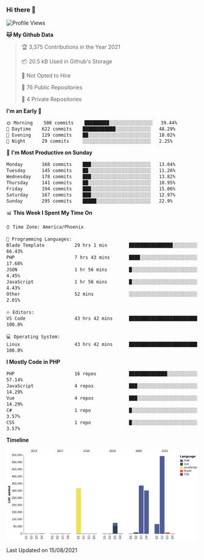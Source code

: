 ### Hi there 👋

<!--START_SECTION:waka-->
![Profile Views](http://img.shields.io/badge/Profile%20Views-1-blue)

**🐱 My Github Data** 

> 🏆 3,375 Contributions in the Year 2021
 > 
> 📦 20.5 kB Used in Github's Storage 
 > 
> 🚫 Not Opted to Hire
 > 
> 📜 76 Public Repositories 
 > 
> 🔑 4 Private Repositories  
 > 
**I'm an Early 🐤** 

```text
🌞 Morning    508 commits    █████████░░░░░░░░░░░░░░░░   39.44% 
🌆 Daytime    622 commits    ████████████░░░░░░░░░░░░░   48.29% 
🌃 Evening    129 commits    ██░░░░░░░░░░░░░░░░░░░░░░░   10.02% 
🌙 Night      29 commits     ░░░░░░░░░░░░░░░░░░░░░░░░░   2.25%

```
📅 **I'm Most Productive on Sunday** 

```text
Monday       168 commits    ███░░░░░░░░░░░░░░░░░░░░░░   13.04% 
Tuesday      145 commits    ██░░░░░░░░░░░░░░░░░░░░░░░   11.26% 
Wednesday    178 commits    ███░░░░░░░░░░░░░░░░░░░░░░   13.82% 
Thursday     141 commits    ██░░░░░░░░░░░░░░░░░░░░░░░   10.95% 
Friday       194 commits    ███░░░░░░░░░░░░░░░░░░░░░░   15.06% 
Saturday     167 commits    ███░░░░░░░░░░░░░░░░░░░░░░   12.97% 
Sunday       295 commits    █████░░░░░░░░░░░░░░░░░░░░   22.9%

```


📊 **This Week I Spent My Time On** 

```text
⌚︎ Time Zone: America/Phoenix

💬 Programming Languages: 
Blade Template           29 hrs 1 min        ████████████████░░░░░░░░░   66.43% 
PHP                      7 hrs 43 mins       ████░░░░░░░░░░░░░░░░░░░░░   17.68% 
JSON                     1 hr 56 mins        █░░░░░░░░░░░░░░░░░░░░░░░░   4.45% 
JavaScript               1 hr 56 mins        █░░░░░░░░░░░░░░░░░░░░░░░░   4.43% 
Other                    52 mins             ░░░░░░░░░░░░░░░░░░░░░░░░░   2.01%

🔥 Editors: 
VS Code                  43 hrs 42 mins      █████████████████████████   100.0%

💻 Operating System: 
Linux                    43 hrs 42 mins      █████████████████████████   100.0%

```

**I Mostly Code in PHP** 

```text
PHP                      16 repos            ██████████████░░░░░░░░░░░   57.14% 
JavaScript               4 repos             ███░░░░░░░░░░░░░░░░░░░░░░   14.29% 
Vue                      4 repos             ███░░░░░░░░░░░░░░░░░░░░░░   14.29% 
C#                       1 repo              █░░░░░░░░░░░░░░░░░░░░░░░░   3.57% 
CSS                      1 repo              █░░░░░░░░░░░░░░░░░░░░░░░░   3.57%

```


**Timeline**

![Chart not found](https://raw.githubusercontent.com/mikebronner/mikebronner/master/charts/bar_graph.png) 


 Last Updated on 15/08/2021
<!--END_SECTION:waka-->

<!--
**mikebronner/mikebronner** is a ✨ _special_ ✨ repository because its `README.md` (this file) appears on your GitHub profile.

Here are some ideas to get you started:

- 🔭 I’m currently working on ...
- 🌱 I’m currently learning ...
- 👯 I’m looking to collaborate on ...
- 🤔 I’m looking for help with ...
- 💬 Ask me about ...
- 📫 How to reach me: ...
- 😄 Pronouns: ...
- ⚡ Fun fact: ...
-->
